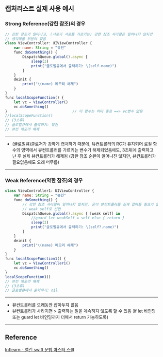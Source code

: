 ## 캡처리스트 실제 사용 예시
### Strong Reference(강한 참조)의 경우
```javascript
// 강한 참조가 일어나고, (서로가 서로를 가르키는) 강한 참조 사이클은 일어나지 않지만
// 생각해볼 부분이 있음
class ViewController: UIViewController {
    var name: String = "뷰컨"
    func doSomething() {
        DispatchQueue.global().async {
            sleep(3)
            print("글로벌큐에서 출력하기: \(self.name)")
        }
    }
    deinit {
        print("\(name) 메모리 해제")
    }
}
func localScopeFunction() {
    let vc = ViewController()
    vc.doSomething()
}                              // 이 함수는 이미 종료 ==> vc변수 없음
//localScopeFunction()
// (3초후)
// 글로벌큐에서 출력하기: 뷰컨
// 뷰컨 메모리 해제
```
---
 - (글로벌큐)클로저가 강하게 캡처하기 때문에, 뷰컨트롤러의 RC가 유지되어
    로컬 함수의 영역에서 뷰컨트롤러를 가르키는 변수가 해제되었음에도,
    3초뒤에 출력하고 난 후 실제 뷰컨트롤러가 해제됨
    (강한 참조 순환이 일어나진 않지만, 뷰컨트롤러가 필요없음에도 오래 머무름)

---
### Weak Reference(약한 참조)의 경우
```javascript
class ViewController1: UIViewController {
    var name: String = "뷰컨"
    func doSomething() {
        // 강한 참조 사이클이 일어나지 않지만, 굳이 뷰컨트롤러를 길게 잡아둘 필요가 없다면
        // weak self로 선언
        DispatchQueue.global().async { [weak self] in
            //guard let weakSelf = self else { return }
            sleep(3)
            print("글로벌큐에서 출력하기: \(self?.name)")
        }
    }
    deinit {
        print("\(name) 메모리 해제")
    }
}
func localScopeFunction1() {
    let vc = ViewController1()
    vc.doSomething()
}
localScopeFunction1()
// 뷰컨 메모리 해제
// (3초후)
// 글로벌큐에서 출력하기: nil
```
---
 - 뷰컨트롤러를 오래동안 잡아두지 않음
 - 뷰컨트롤러가 사라지면 > 출력하는 일을 계속하지 않도록 할 수 있음
   (if let 바인딩 또는 guard let 바인딩까지 더해서 return 가능하도록)

---
## Reference
[Inflearn - 앨런 swift 문법 마스터 스쿨](https://www.inflearn.com/course/%EC%8A%A4%EC%9C%84%ED%94%84%ED%8A%B8-%EB%AC%B8%EB%B2%95-%EB%A7%88%EC%8A%A4%ED%84%B0-%EC%8A%A4%EC%BF%A8/dashboard)
